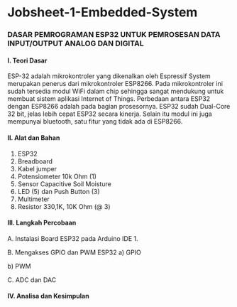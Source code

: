 
# Jobsheet-1-Embedded-System
### DASAR PEMROGRAMAN ESP32 UNTUK PEMROSESAN DATA INPUT/OUTPUT ANALOG DAN DIGITAL
#### I. Teori Dasar
ESP-32 adalah mikrokontroler yang dikenalkan oleh Espressif System merupakan penerus dari mikrokontroler ESP8266. Pada mikrokontroler ini sudah tersedia modul WiFi     dalam chip sehingga sangat mendukung untuk membuat sistem aplikasi Internet of Things. Perbedaan antara ESP32 dengan ESP8266 adalah pada bagian prosesornya. ESP32 sudah  Dual-Core 32 bit, jelas lebih cepat ESP32 secara kinerja. Selain itu modul ini juga mempunyai bluetooth, satu fitur yang tidak ada di ESP8266.

#### II. Alat dan Bahan


1) ESP32
2) Breadboard
3) Kabel jumper
4) Potensiometer 10k Ohm (1)
5) Sensor Capacitive Soil Moisture
6) LED (5) dan Push Button (3)
7) Multimeter
8) Resistor 330,1K, 10K Ohm (@ 3)

#### III. Langkah Percobaan


A. Instalasi Board ESP32 pada Arduino IDE
1. 

B. Mengakses GPIO dan PWM ESP32
a) GPIO

b) PWM

C. ADC dan DAC

#### IV. Analisa dan Kesimpulan
